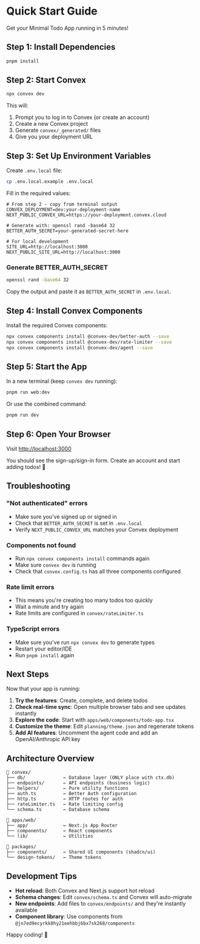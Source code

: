 # Quick Start Guide

Get your Minimal Todo App running in 5 minutes!

## Step 1: Install Dependencies

```bash
pnpm install
```

## Step 2: Start Convex

```bash
npx convex dev
```

This will:
1. Prompt you to log in to Convex (or create an account)
2. Create a new Convex project
3. Generate `convex/_generated/` files
4. Give you your deployment URL

## Step 3: Set Up Environment Variables

Create `.env.local` file:

```bash
cp .env.local.example .env.local
```

Fill in the required values:

```env
# From step 2 - copy from terminal output
CONVEX_DEPLOYMENT=dev:your-deployment-name
NEXT_PUBLIC_CONVEX_URL=https://your-deployment.convex.cloud

# Generate with: openssl rand -base64 32
BETTER_AUTH_SECRET=your-generated-secret-here

# For local development
SITE_URL=http://localhost:3000
NEXT_PUBLIC_SITE_URL=http://localhost:3000
```

### Generate BETTER_AUTH_SECRET

```bash
openssl rand -base64 32
```

Copy the output and paste it as `BETTER_AUTH_SECRET` in `.env.local`.

## Step 4: Install Convex Components

Install the required Convex components:

```bash
npx convex components install @convex-dev/better-auth --save
npx convex components install @convex-dev/rate-limiter --save
npx convex components install @convex-dev/agent --save
```

## Step 5: Start the App

In a new terminal (keep `convex dev` running):

```bash
pnpm run web:dev
```

Or use the combined command:

```bash
pnpm run dev
```

## Step 6: Open Your Browser

Visit [http://localhost:3000](http://localhost:3000)

You should see the sign-up/sign-in form. Create an account and start adding todos! 🎉

## Troubleshooting

### "Not authenticated" errors

- Make sure you've signed up or signed in
- Check that `BETTER_AUTH_SECRET` is set in `.env.local`
- Verify `NEXT_PUBLIC_CONVEX_URL` matches your Convex deployment

### Components not found

- Run `npx convex components install` commands again
- Make sure `convex dev` is running
- Check that `convex.config.ts` has all three components configured

### Rate limit errors

- This means you're creating too many todos too quickly
- Wait a minute and try again
- Rate limits are configured in `convex/rateLimiter.ts`

### TypeScript errors

- Make sure you've run `npx convex dev` to generate types
- Restart your editor/IDE
- Run `pnpm install` again

## Next Steps

Now that your app is running:

1. **Try the features**: Create, complete, and delete todos
2. **Check real-time sync**: Open multiple browser tabs and see updates instantly
3. **Explore the code**: Start with `apps/web/components/todo-app.tsx`
4. **Customize the theme**: Edit `planning/theme.json` and regenerate tokens
5. **Add AI features**: Uncomment the agent code and add an OpenAI/Anthropic API key

## Architecture Overview

```
📁 convex/
├── db/              ← Database layer (ONLY place with ctx.db)
├── endpoints/       ← API endpoints (business logic)
├── helpers/         ← Pure utility functions
├── auth.ts          ← Better Auth configuration
├── http.ts          ← HTTP routes for auth
├── rateLimiter.ts   ← Rate limiting config
└── schema.ts        ← Database schema

📁 apps/web/
├── app/             ← Next.js App Router
├── components/      ← React components
└── lib/             ← Utilities

📁 packages/
├── components/      ← Shared UI components (shadcn/ui)
└── design-tokens/   ← Theme tokens
```

## Development Tips

- **Hot reload**: Both Convex and Next.js support hot reload
- **Schema changes**: Edit `convex/schema.ts` and Convex will auto-migrate
- **New endpoints**: Add files to `convex/endpoints/` and they're instantly available
- **Component library**: Use components from `@jn7ed9ecyrkk0hy21eehbbj6bx7sk268/components`

Happy coding! 🚀

